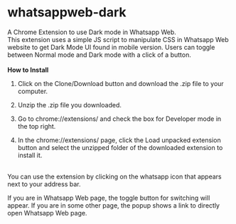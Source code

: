 # whatsappweb-dark

A Chrome Extension to use Dark mode in Whatsapp Web. <br>
This extension uses a simple JS script to manipulate CSS in Whatsapp Web website to get Dark Mode UI found in mobile version.
Users can toggle between Normal mode and Dark mode with a click of a button. <br> <br>
**How to Install** <br>
1. Click on the Clone/Download button and download the .zip file to your computer.

2. Unzip the .zip file you downloaded.

3. Go to chrome://extensions/ and check the box for Developer mode in the top right.

4. In the chrome://extensions/ page, click the Load unpacked extension button and select the unzipped folder of the downloaded extension to install it.

<br> You can use the extension by clicking on the whatsapp icon that appears next to your address bar.

If you are in Whatsapp Web page, the toggle button for switching will appear. If you are in some other page, the popup shows a link to directly open Whatsapp Web page.
